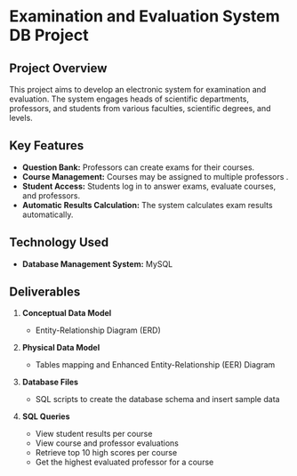 # Examination and Evaluation System DB Project

## Project Overview
This project aims to develop an electronic system for examination and evaluation. The system engages heads of scientific departments, professors, and students from various faculties, scientific degrees, and levels.

## Key Features
- **Question Bank:** Professors can create exams for their courses.
- **Course Management:** Courses may be assigned to multiple professors .
- **Student Access:** Students log in to answer exams, evaluate courses, and professors.
- **Automatic Results Calculation:** The system calculates exam results automatically.

## Technology Used
- **Database Management System:** MySQL

## Deliverables
1. **Conceptual Data Model**
   - Entity-Relationship Diagram (ERD)

2. **Physical Data Model**
   - Tables mapping and Enhanced Entity-Relationship (EER) Diagram

3. **Database Files**
   - SQL scripts to create the database schema and insert sample data

4. **SQL Queries**
   - View student results per course
   - View course and professor evaluations
   - Retrieve top 10 high scores per course
   - Get the highest evaluated professor for a course

